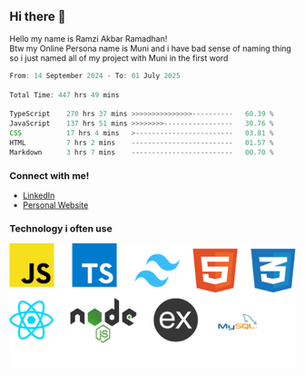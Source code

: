 ## Hi there 👋
Hello my name is Ramzi Akbar Ramadhan!\
Btw my Online Persona name is Muni and i have bad sense of naming thing so i just named all of my project with Muni in the first word
<!--START_SECTION:Muni-->

```Javascript
From: 14 September 2024 - To: 01 July 2025

Total Time: 447 hrs 49 mins

TypeScript    270 hrs 37 mins >>>>>>>>>>>>>>>----------   60.39 %
JavaScript    137 hrs 51 mins >>>>>>>>-----------------   30.76 %
CSS           17 hrs 4 mins   >------------------------   03.81 %
HTML          7 hrs 2 mins    -------------------------   01.57 %
Markdown      3 hrs 7 mins    -------------------------   00.70 %
```

<!--END_SECTION:Muni-->
### Connect with me!
* [LinkedIn](https://www.linkedin.com/in/ramzi-akbar-ramadhan-b8b05a243/)
* [Personal Website](https://www.muniporto.my.id/)
### Technology i often use
![Technology List](assets/techlist.png)
